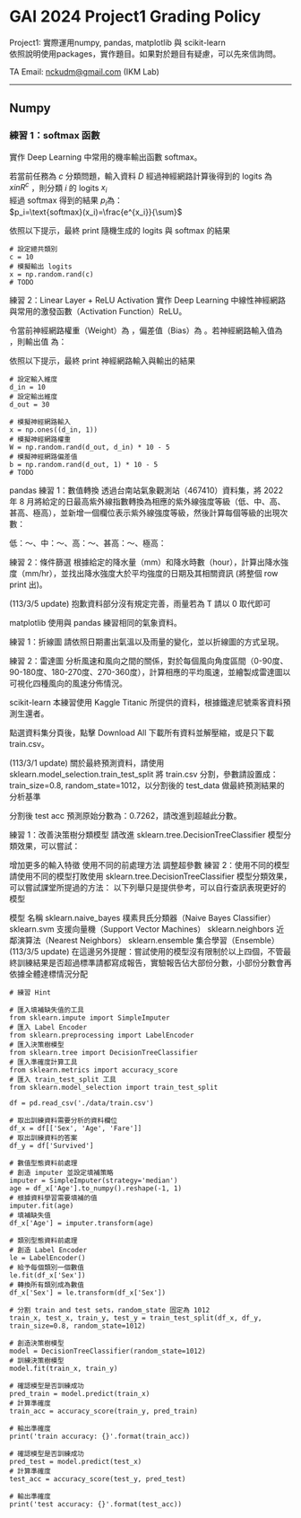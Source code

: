 # GAI 2024 Project1 Grading Policy
Project1: 實際運用numpy, pandas, matplotlib 與 scikit-learn  
依照說明使用packages，實作題目。如果對於題目有疑慮，可以先來信詢問。

TA Email: nckudm@gmail.com (IKM Lab)

---

## Numpy
### 練習 1：softmax 函數
實作 Deep Learning 中常用的機率輸出函數 softmax。

若當前任務為 $c$ 分類問題，輸入資料 $D$ 經過神經網路計算後得到的 logits 為 $x in R^c$ ，則分類 $i$ 的 logits $x_i$  
經過 softmax 得到的結果 $p_i$為：  
$p_i=\text{softmax}(x_i)=\frac{e^{x_i}}{\sum}$

依照以下提示，最終 print 隨機生成的 logits 與 softmax 的結果

    # 設定總共類別
    c = 10                    
    # 模擬輸出 logits
    x = np.random.rand(c)  
    # TODO 
    
練習 2：Linear Layer + ReLU Activation
實作 Deep Learning 中線性神經網路與常用的激發函數（Activation Function）ReLU。

令當前神經網路權重（Weight）為 
，偏差值（Bias）為 
。若神經網路輸入值為 
，則輸出值 
 為：


依照以下提示，最終 print 神經網路輸入與輸出的結果
    
    # 設定輸入維度
    d_in = 10                                
    # 設定輸出維度
    d_out = 30                               
    
    # 模擬神經網路輸入
    x = np.ones((d_in, 1))                   
    # 模擬神經網路權重
    W = np.random.rand(d_out, d_in) * 10 - 5 
    # 模擬神經網路偏差值
    b = np.random.rand(d_out, 1) * 10 - 5  
    # TODO
pandas
練習 1：數值轉換
透過台南站氣象觀測站（467410）資料集，將 2022 年 8 月將給定的日最高紫外線指數轉換為相應的紫外線強度等級（低、中、高、甚高、極高），並新增一個欄位表示紫外線強度等級，然後計算每個等級的出現次數：

低：～、中：～、高：～、甚高：～、極高：

練習 2：條件篩選
根據給定的降水量（mm）和降水時數（hour），計算出降水強度（mm/hr），並找出降水強度大於平均強度的日期及其相關資訊 (將整個 row print 出)。

(113/3/5 update) 抱歉資料部分沒有規定完善，雨量若為 T 請以 0 取代即可

matplotlib
使用與 pandas 練習相同的氣象資料。

練習 1：折線圖
請依照日期畫出氣溫以及雨量的變化，並以折線圖的方式呈現。

練習 2：雷達圖
分析風速和風向之間的關係，對於每個風向角度區間（0-90度、90-180度、180-270度、270-360度），計算相應的平均風速，並繪製成雷達圖以可視化四種風向的風速分佈情況。

scikit-learn
本練習使用 Kaggle Titanic 所提供的資料，根據鐵達尼號乘客資料預測生還者。

點選資料集分頁後，點擊 Download All 下載所有資料並解壓縮，或是只下載 train.csv。

(113/3/1 update) 關於最終預測資料，請使用 sklearn.model_selection.train_test_split 將 train.csv 分割，參數請設置成：train_size=0.8, random_state=1012，以分割後的 test_data 做最終預測結果的分析基準

分割後 test acc 預測原始分數為：0.7262，請改進到超越此分數。

練習 1：改善決策樹分類模型
請改進 sklearn.tree.DecisionTreeClassifier 模型分類效果，可以嘗試：

增加更多的輸入特徵
使用不同的前處理方法
調整超參數
練習 2：使用不同的模型
請使用不同的模型打敗使用 sklearn.tree.DecisionTreeClassifier 模型分類效果，可以嘗試課堂所提過的方法：
以下列舉只是提供參考，可以自行查訊表現更好的模型

模型	名稱
sklearn.naive_bayes	樸素貝氏分類器（Naive Bayes Classifier）
sklearn.svm	支援向量機（Support Vector Machines）
sklearn.neighbors	近鄰演算法（Nearest Neighbors）
sklearn.ensemble	集合學習（Ensemble）
(113/3/5 update) 在這邊另外提醒：嘗試使用的模型沒有限制於以上四個，不管最終訓練結果是否超過標準請都寫成報告，實驗報告佔大部份分數，小部份分數會再依據全體達標情況分配

    # 練習 Hint
    
    # 匯入填補缺失值的工具
    from sklearn.impute import SimpleImputer          
    # 匯入 Label Encoder
    from sklearn.preprocessing import LabelEncoder    
    # 匯入決策樹模型
    from sklearn.tree import DecisionTreeClassifier   
    # 匯入準確度計算工具
    from sklearn.metrics import accuracy_score     
    # 匯入 train_test_split 工具
    from sklearn.model_selection import train_test_split   
    
    df = pd.read_csv('./data/train.csv')
    
    # 取出訓練資料需要分析的資料欄位
    df_x = df[['Sex', 'Age', 'Fare']]        
    # 取出訓練資料的答案
    df_y = df['Survived']
    
    # 數值型態資料前處理
    # 創造 imputer 並設定填補策略
    imputer = SimpleImputer(strategy='median')        
    age = df_x['Age'].to_numpy().reshape(-1, 1)
    # 根據資料學習需要填補的值
    imputer.fit(age)                                  
    # 填補缺失值
    df_x['Age'] = imputer.transform(age)           
    
    # 類別型態資料前處理
    # 創造 Label Encoder
    le = LabelEncoder()                               
    # 給予每個類別一個數值
    le.fit(df_x['Sex'])                            
    # 轉換所有類別成為數值
    df_x['Sex'] = le.transform(df_x['Sex'])
    
    # 分割 train and test sets，random_state 固定為 1012
    train_x, test_x, train_y, test_y = train_test_split(df_x, df_y, train_size=0.8, random_state=1012)
    
    # 創造決策樹模型
    model = DecisionTreeClassifier(random_state=1012) 
    # 訓練決策樹模型
    model.fit(train_x, train_y)                       
    
    # 確認模型是否訓練成功
    pred_train = model.predict(train_x)                   
    # 計算準確度
    train_acc = accuracy_score(train_y, pred_train)             
    
    # 輸出準確度
    print('train accuracy: {}'.format(train_acc)) 
    
    # 確認模型是否訓練成功
    pred_test = model.predict(test_x)                   
    # 計算準確度
    test_acc = accuracy_score(test_y, pred_test)             
    
    # 輸出準確度
    print('test accuracy: {}'.format(test_acc)) 
